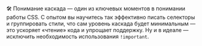 ---
---

🛠 Понимание каскада — один из ключевых моментов в понимании работы CSS. С опытом вы научитесь так эффективно писать селекторы и группировать стили, что сам уровень каскада будет минимальным — это ускоряет «чтение» кода и упрощает поддержку. Ну и в идеале — исключить необходимость использования `!important`.
